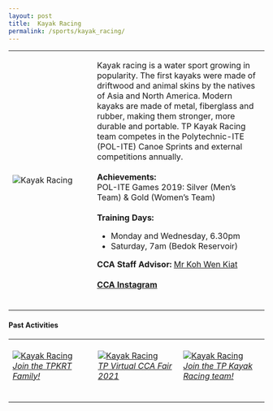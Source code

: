 ```yaml
---
layout: post
title:  Kayak Racing
permalink: /sports/kayak_racing/
---
```


<table>
    <tr>
        <td style="width:33%"><image src="/images/CCA_kayak_racing.jpg" style="display:block;margin-left:auto;margin-right:auto;" alt="Kayak Racing"></image></td>
        <td>
            <p>
                Kayak racing is a water sport growing in popularity. The first kayaks were made of driftwood and animal skins by the natives of Asia and North America. Modern kayaks are made of metal, fiberglass and rubber, making them stronger, more durable and portable. TP Kayak Racing team competes in the Polytechnic-ITE (POL-ITE) Canoe Sprints and external competitions annually.<br>
                <br>
                <b>Achievements:</b><br>
                POL-ITE Games 2019: Silver (Men’s Team) & Gold (Women’s Team)<br>
                <br>
                <b>Training Days:</b><br>
                <ul>
                    <li>Monday and Wednesday, 6.30pm</li>
                    <li>Saturday, 7am (Bedok Reservoir)</li>
                </ul>
            </p>
            <p>
                <b>CCA Staff Advisor:</b> <a href="mailto:KOH_Wen_Kiat@TP.EDU.SG">Mr Koh Wen Kiat</a><br>
                <br>
                <a href="https://www.instagram.com/tpkayakracingteam/"><b>CCA Instagram</b></a><br>
                <br>
            </p>
        </td>
    </tr>
</table>

#### Past Activities

<table>
    <tr>
        <td style="width:33%"><br>
            <a href="https://www.instagram.com/p/COXD5nynfTS/">
                <image src="/images/CCA-kayak-ig5.png" style="display:block;margin-left:auto;margin-right:auto;" alt="Kayak Racing">
                <h6 style="margin-top:0%">Join the TPKRT Family!</h6>
                </image>
            </a>
        </td>
        <td style="width:33%"><br>
            <a href="https://www.instagram.com/p/CN4jOmnHPOI/">
                <image src="/images/CCA-kayak-ig4.png" style="display:block;margin-left:auto;margin-right:auto;" alt="Kayak Racing">
                <h6 style="margin-top:0%">TP Virtual CCA Fair 2021</h6>
                </image>
            </a>
        </td>
        <td style="width:33%"><br>
            <a href="https://www.instagram.com/p/CEqu73AnqGz/">
                <image src="/images/CCA-Kayak_IG1.png" style="display:block;margin-left:auto;margin-right:auto;" alt="Kayak Racing">
                <h6 style="margin-top:0%">Join the TP Kayak Racing team!</h6>
                </image>
            </a>
        </td>
    </tr>
</table>
